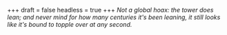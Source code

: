 
+++
draft = false
headless = true
+++
_Not a global hoax: the tower does lean; and never mind for how many centuries it's been leaning, it still looks like it's bound to topple over at any second._
